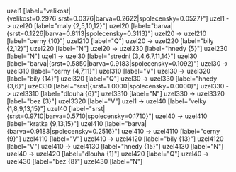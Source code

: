 uzel1 [label="velikost|{velikost=0.2976|srst=0.0376|barva=0.2622|spolecensky=0.0527}"]
uzel1 -> uzel20 [label="maly {2,5,10,12}"]
uzel20 [label="barva|{srst=0.1226|barva=0.8113|spolecensky=0.3113}"]
uzel20 -> uzel210 [label="cerny {10}"]
uzel210 [label="Q"]
uzel20 -> uzel220 [label="bily {2,12}"]
uzel220 [label="N"]
uzel20 -> uzel230 [label="hnedy {5}"]
uzel230 [label="N"]
uzel1 -> uzel30 [label="stredni {3,4,6,7,11,14}"]
uzel30 [label="barva|{srst=0.5850|barva=0.9183|spolecensky=0.1092}"]
uzel30 -> uzel310 [label="cerny {4,7,11}"]
uzel310 [label="V"]
uzel30 -> uzel320 [label="bily {14}"]
uzel320 [label="Q"]
uzel30 -> uzel330 [label="hnedy {3,6}"]
uzel330 [label="srst|{srst=1.0000|spolecensky=0.0000}"]
uzel330 -> uzel3310 [label="dlouha {6}"]
uzel3310 [label="N"]
uzel330 -> uzel3320 [label="bez {3}"]
uzel3320 [label="V"]
uzel1 -> uzel40 [label="velky {1,8,9,13,15}"]
uzel40 [label="srst|{srst=0.9710|barva=0.5710|spolecensky=0.1710}"]
uzel40 -> uzel410 [label="kratka {9,13,15}"]
uzel410 [label="barva|{barva=0.9183|spolecensky=0.2516}"]
uzel410 -> uzel4110 [label="cerny {9}"]
uzel4110 [label="V"]
uzel410 -> uzel4120 [label="bily {13}"]
uzel4120 [label="V"]
uzel410 -> uzel4130 [label="hnedy {15}"]
uzel4130 [label="N"]
uzel40 -> uzel420 [label="dlouha {1}"]
uzel420 [label="Q"]
uzel40 -> uzel430 [label="bez {8}"]
uzel430 [label="N"]

